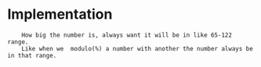 # Implementation

		How big the number is, always want it will be in like 65-122 range.
		Like when we  modulo(%) a number with another the number always be in that range.

